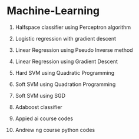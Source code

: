 # Machine-Learning

1. Halfspace classifier using Perceptron algorithm
2. Logistic regression with gradient descent
3. Linear Regression using Pseudo Inverse method
4. Linear Regression using Gradient Descent
5. Hard SVM using Quadratic Programming
6. Soft SVM using Quadration Programming
7. Soft SVM using SGD
8. Adaboost classifier


9. Appied ai course codes
10. Andrew ng course python codes
